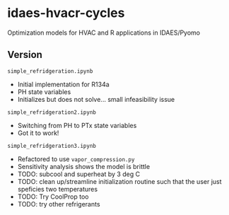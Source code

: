 # idaes-hvacr-cycles
Optimization models for HVAC and R applications in IDAES/Pyomo

## Version

`simple_refridgeration.ipynb`
* Initial implementation for R134a
* PH state variables
* Initializes but does not solve... small infeasibility issue

`simple_refridgeration2.ipynb`
* Switching from PH to PTx state variables
* Got it to work!

`simple_refridgeration3.ipynb`
* Refactored to use `vapor_compression.py`
* Sensitivity analysis shows the model is brittle
* TODO: subcool and superheat by 3 deg C
* TODO: clean up/streamline initialization routine such that the user just speficies two temperatures
* TODO: Try CoolProp too
* TODO: try other refrigerants